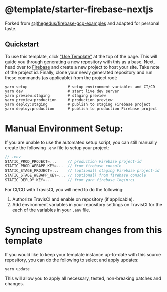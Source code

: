 # @template/starter-firebase-nextjs

Forked from [@jthegedus/firebase-gcp-examples](https://github.com/jthegedus/firebase-gcp-examples/tree/master/functions-nextjs) and adapted for personal taste.

## Quickstart

To use this template, click ["Use Template"](https://github.com/rioam2/starter-firebase-nextjs/generate) at the top of the page. This will guide you through generating a new repository with this as a base. Next, head over to [Firebase](https://console.firebase.google.com) and create a new project to host your site. Take note of the project id. Finally, clone your newly generated repository and run these commands (as applicable) from the project root:

```shell
yarn setup                  # setup environment variables and CI/CD
yarn dev                    # start live dev server
yarn preview:staging        # staging preview
yarn preview:production     # production preview
yarn deploy:staging         # publish to staging Firebase project
yarn deploy:production      # publish to production Firebase project
```

# Manual Environment Setup:

If you are unable to use the automated setup script, you can still manually create the following `.env` file to setup your project:

```js
// .env
STATIC_PROD_PROJECT=...     // production Firebase project-id
STATIC_PROD_WEBAPP_KEY=...  // from firebase console
STATIC_STAGE_PROJECT=...    // (optional) staging Firebase project-id
STATIC_STAGE_WEBAPP_KEY=... // (optional) from firebase console
STATIC_DEPLOY_KEY=...       // from yarn firebase login:ci
```

For CI/CD with TravisCI, you will need to do the following:

1. Authorize TravisCI and enable on repository (if applicable).
2. Add environment variables in your repository settings on TravisCI for the each of the variables in your `.env` file.

# Syncing upstream changes from this template

If you would like to keep your template instance up-to-date with this source repository, you can do the following to select and apply updates:

```shell
yarn update
```

This will allow you to apply all necessary, tested, non-breaking patches and changes. 